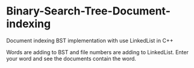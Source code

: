 # Binary-Search-Tree-Document-indexing
Document indexing BST implementation with use LinkedList in C++

Words are adding to BST and file numbers are adding to LinkedList.
Enter your word and see the documents contain the word.
